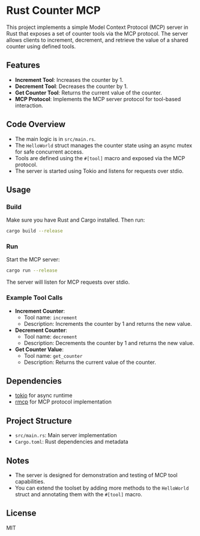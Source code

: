 # Rust Counter MCP

This project implements a simple Model Context Protocol (MCP) server in Rust that exposes a set of counter tools via the MCP protocol. The server allows clients to increment, decrement, and retrieve the value of a shared counter using defined tools.

## Features
- **Increment Tool**: Increases the counter by 1.
- **Decrement Tool**: Decreases the counter by 1.
- **Get Counter Tool**: Returns the current value of the counter.
- **MCP Protocol**: Implements the MCP server protocol for tool-based interaction.

## Code Overview
- The main logic is in `src/main.rs`.
- The `HelloWorld` struct manages the counter state using an async mutex for safe concurrent access.
- Tools are defined using the `#[tool]` macro and exposed via the MCP protocol.
- The server is started using Tokio and listens for requests over stdio.

## Usage

### Build
Make sure you have Rust and Cargo installed. Then run:

```zsh
cargo build --release
```

### Run
Start the MCP server:

```zsh
cargo run --release
```

The server will listen for MCP requests over stdio.

### Example Tool Calls
- **Increment Counter**:
  - Tool name: `increment`
  - Description: Increments the counter by 1 and returns the new value.
- **Decrement Counter**:
  - Tool name: `decrement`
  - Description: Decrements the counter by 1 and returns the new value.
- **Get Counter Value**:
  - Tool name: `get_counter`
  - Description: Returns the current value of the counter.

## Dependencies
- [tokio](https://crates.io/crates/tokio) for async runtime
- [rmcp](https://crates.io/crates/rmcp) for MCP protocol implementation

## Project Structure
- `src/main.rs`: Main server implementation
- `Cargo.toml`: Rust dependencies and metadata

## Notes
- The server is designed for demonstration and testing of MCP tool capabilities.
- You can extend the toolset by adding more methods to the `HelloWorld` struct and annotating them with the `#[tool]` macro.

## License
MIT
